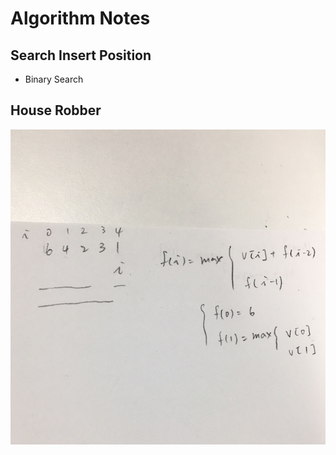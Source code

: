 # Algorithm Notes


## Search Insert Position

* Binary Search


## House Robber

![](./house-robber.jpg)
